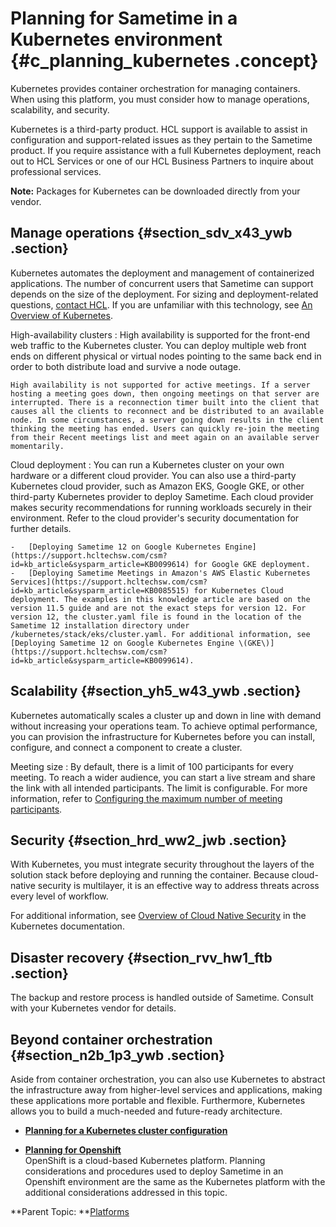 # Planning for Sametime in a Kubernetes environment {#c_planning_kubernetes .concept}

Kubernetes provides container orchestration for managing containers. When using this platform, you must consider how to manage operations, scalability, and security.

Kubernetes is a third-party product. HCL support is available to assist in configuration and support-related issues as they pertain to the Sametime product. If you require assistance with a full Kubernetes deployment, reach out to HCL Services or one of our HCL Business Partners to inquire about professional services.

**Note:** Packages for Kubernetes can be downloaded directly from your vendor.

## Manage operations {#section_sdv_x43_ywb .section}

Kubernetes automates the deployment and management of containerized applications. The number of concurrent users that Sametime can support depends on the size of the deployment. For sizing and deployment-related questions, [contact HCL](https://volt.myhclsandbox.com/volt-apps/anon/org/app/7fc42e3c-19f4-48df-87fc-09d0ac7c3296/launch/index.html?form=F_Form1). If you are unfamiliar with this technology, see [An Overview of Kubernetes](https://www.hcltech.com/blogs/overview-kubernetes).

High-availability clusters
:   High availability is supported for the front-end web traffic to the Kubernetes cluster. You can deploy multiple web front ends on different physical or virtual nodes pointing to the same back end in order to both distribute load and survive a node outage.

    High availability is not supported for active meetings. If a server hosting a meeting goes down, then ongoing meetings on that server are interrupted. There is a reconnection timer built into the client that causes all the clients to reconnect and be distributed to an available node. In some circumstances, a server going down results in the client thinking the meeting has ended. Users can quickly re-join the meeting from their Recent meetings list and meet again on an available server momentarily.

Cloud deployment
:   You can run a Kubernetes cluster on your own hardware or a different cloud provider. You can also use a third-party Kubernetes cloud provider, such as Amazon EKS, Google GKE, or other third-party Kubernetes provider to deploy Sametime. Each cloud provider makes security recommendations for running workloads securely in their environment. Refer to the cloud provider's security documentation for further details.

    -   [Deploying Sametime 12 on Google Kubernetes Engine](https://support.hcltechsw.com/csm?id=kb_article&sysparm_article=KB0099614) for Google GKE deployment.
    -   [Deploying Sametime Meetings in Amazon's AWS Elastic Kubernetes Services](https://support.hcltechsw.com/csm?id=kb_article&sysparm_article=KB0085515) for Kubernetes Cloud deployment. The examples in this knowledge article are based on the version 11.5 guide and are not the exact steps for version 12. For version 12, the cluster.yaml file is found in the location of the Sametime 12 installation directory under /kubernetes/stack/eks/cluster.yaml. For additional information, see [Deploying Sametime 12 on Google Kubernetes Engine \(GKE\)](https://support.hcltechsw.com/csm?id=kb_article&sysparm_article=KB0099614).

## Scalability {#section_yh5_w43_ywb .section}

Kubernetes automatically scales a cluster up and down in line with demand without increasing your operations team. To achieve optimal performance, you can provision the infrastructure for Kubernetes before you can install, configure, and connect a component to create a cluster.

Meeting size
:   By default, there is a limit of 100 participants for every meeting. To reach a wider audience, you can start a live stream and share the link with all intended participants. The limit is configurable. For more information, refer to [Configuring the maximum number of meeting participants](meetings_configuring_max.md).

## Security {#section_hrd_ww2_jwb .section}

With Kubernetes, you must integrate security throughout the layers of the solution stack before deploying and running the container. Because cloud-native security is multilayer, it is an effective way to address threats across every level of workflow.

For additional information, see [Overview of Cloud Native Security](https://kubernetes.io/docs/concepts/security/overview/) in the Kubernetes documentation.

## Disaster recovery {#section_rvv_hw1_ftb .section}

The backup and restore process is handled outside of Sametime. Consult with your Kubernetes vendor for details.

## Beyond container orchestration {#section_n2b_1p3_ywb .section}

Aside from container orchestration, you can also use Kubernetes to abstract the infrastructure away from higher-level services and applications, making these applications more portable and flexible. Furthermore, Kubernetes allows you to build a much-needed and future-ready architecture.

-   **[Planning for a Kubernetes cluster configuration](c_planning_kubernetes_cluster.md)**  

-   **[Planning for Openshift](c_planning_openshift.md)**  
OpenShift is a cloud-based Kubernetes platform. Planning considerations and procedures used to deploy Sametime in an Openshift environment are the same as the Kubernetes platform with the additional considerations addressed in this topic.

**Parent Topic: **[Platforms](c_planning_platforms.md)

